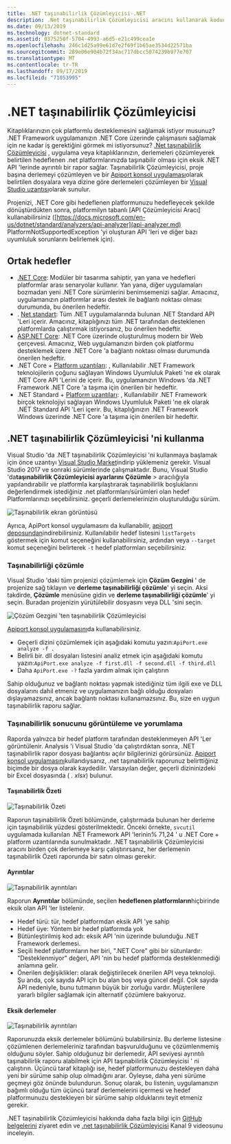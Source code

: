 ```yaml
---
title: .NET taşınabilirlik Çözümleyicisi-.NET
description: .Net taşınabilirlik Çözümleyicisi aracını kullanarak kodunuzun, .NET Core, .NET Standard, UWP ve Xamarin gibi çeşitli .NET uygulamaları arasında nasıl olduğunu değerlendirmek için nasıl kullanılacağı hakkında bilgi edinin.
ms.date: 09/13/2019
ms.technology: dotnet-standard
ms.assetid: 0375250f-5704-4993-a6d5-e21c499cea1e
ms.openlocfilehash: 246c1d25a99e61d7e2f69f1b65ae3534d22571ba
ms.sourcegitcommit: 289e06e904b72f34ac717dbcc5074239b977e707
ms.translationtype: MT
ms.contentlocale: tr-TR
ms.lasthandoff: 09/17/2019
ms.locfileid: "71053995"
---
```

# <a name="the-net-portability-analyzer"></a>.NET taşınabilirlik Çözümleyicisi

Kitaplıklarınızın çok platformlu desteklemesini sağlamak istiyor musunuz? .NET Framework uygulamanızın .NET Core üzerinde çalışmasını sağlamak için ne kadar iş gerektiğini görmek mi istiyorsunuz?  [.Net taşınabilirlik Çözümleyicisi](https://github.com/microsoft/dotnet-apiport) , uygulama veya kitaplıklarınızın, derlemeleri çözümleyerek belirtilen hedeflenen .net platformlarınızda taşınabilir olması için eksik .NET API 'lerinde ayrıntılı bir rapor sağlar. Taşınabilirlik Çözümleyicisi, proje başına derlemeyi çözümleyen ve bir [Apiport konsol uygulaması](https://aka.ms/apiportdownload)olarak belirtilen dosyalara veya dizine göre derlemeleri çözümleyen bir [Visual Studio uzantısı](https://marketplace.visualstudio.com/items?itemName=ConnieYau.NETPortabilityAnalyzer)olarak sunulur.

Projenizi, .NET Core gibi hedeflenen platformunuzu hedefleyecek şekilde dönüştürdükten sonra, platformilyn tabanlı [API Çözümleyicisi Aracı] kullanabilirsiniz ([https://docs.microsoft.com/en-us/dotnet/standard/analyzers/api-analyzer](api-analyzer.md) PlatformNotSupportedException 'yi oluşturan API 'leri ve diğer bazı uyumluluk sorunlarını belirlemek için).

## <a name="common-targets"></a>Ortak hedefler

- [.NET Core](../../core/index.md): Modüler bir tasarıma sahiptir, yan yana ve hedefleri platformlar arası senaryolar kullanır. Yan yana, diğer uygulamaları bozmadan yeni .NET Core sürümlerini benimsemenizi sağlar. Amacınız, uygulamanızın platformlar arası destek ile bağlantı noktası olması durumunda, bu önerilen hedeftir. 
- . [Net standart](../../standard/net-standard.md): Tüm .NET uygulamalarında bulunan .NET Standard API 'Leri içerir. Amacınız, kitaplığınızı tüm .NET tarafından desteklenen platformlarda çalıştırmak istiyorsanız, bu önerilen hedeftir.  
- [ASP.NET Core](/aspnet/core): .NET Core üzerinde oluşturulmuş modern bir Web çerçevesi. Amacınız, Web uygulamanızın birden çok platformu desteklemek üzere .NET Core 'a bağlantı noktası olması durumunda önerilen hedeftir.
- .NET Core + [Platform uzantıları](../../core/porting/windows-compat-pack.md): , Kullanılabilir .NET Framework teknolojilerin çoğunu sağlayan Windows Uyumluluk Paketi 'ne ek olarak .NET Core API 'Lerini de içerir. Bu, uygulamanızın Windows 'da .NET Framework .NET Core 'a taşıma için önerilen bir hedeftir.
- .NET Standard + [Platform uzantıları](../../core/porting/windows-compat-pack.md): , Kullanılabilir .NET Framework birçok teknolojiyi sağlayan Windows Uyumluluk Paketi 'ne ek olarak .NET Standard API 'Leri içerir. Bu, kitaplığınızın .NET Framework Windows üzerinde .NET Core 'a taşıma için önerilen bir hedeftir.

## <a name="how-to-use-the-net-portability-analyzer"></a>.NET taşınabilirlik Çözümleyicisi 'ni kullanma

Visual Studio 'da .NET taşınabilirlik Çözümleyicisi 'ni kullanmaya başlamak için önce uzantıyı [Visual Studio Market](https://marketplace.visualstudio.com/items?itemName=ConnieYau.NETPortabilityAnalyzer)indirip yüklemeniz gerekir. Visual Studio 2017 ve sonraki sürümlerinde çalışmaktadır. Bunu, Visual Studio 'da**taşınabilirlik Çözümleyicisi ayarlarını** **Çözümle** > aracılığıyla yapılandırabilir ve platformla karşılaştırarak taşınabilirlik boşluklarını değerlendirmek istediğiniz .net platformları/sürümleri olan hedef Platformlarınızı seçebilirsiniz. geçerli derlemelerinizin oluşturulduğu sürüm.

![Taşınabilirlik ekran görüntüsü](./media/portability-analyzer/portability-screenshot.png)

Ayrıca, ApiPort konsol uygulamasını da kullanabilir, [apiport deposundan](https://aka.ms/apiportdownload)indirebilirsiniz. Kullanılabilir hedef listesini `listTargets` göstermek için komut seçeneğini kullanabilirsiniz, ardından veya `--target` komut seçeneğini belirterek `-t` hedef platformları seçebilirsiniz. 

### <a name="analyze-portability"></a>Taşınabilirliği çözümle
Visual Studio 'daki tüm projenizi çözümlemek için **Çözüm Gezgini** ' de projenize sağ tıklayın ve **derleme taşınabilirliği çözümle**' yi seçin. Aksi takdirde, **Çözümle** menüsüne gidin ve **derleme taşınabilirliği çözümle**' yi seçin. Buradan projenizin yürütülebilir dosyasını veya DLL 'sini seçin.

![Çözüm Gezgini 'ten taşınabilirlik Çözümleyicisi](./media/portability-analyzer/portability-solution-explorer.png)

[Apiport konsol uygulamasını](https://aka.ms/apiportdownload)da kullanabilirsiniz. 

- Geçerli dizini çözümlemek için aşağıdaki komutu yazın:`ApiPort.exe analyze -f .`
- Belirli bir. dll dosyaları listesini analiz etmek için aşağıdaki komutu yazın:`ApiPort.exe analyze -f first.dll -f second.dll -f third.dll`
- Daha `ApiPort.exe -?` fazla yardım almak için çalıştırın

Sahip olduğunuz ve bağlantı noktası yapmak istediğiniz tüm ilgili exe ve DLL dosyalarını dahil etmeniz ve uygulamanızın bağlı olduğu dosyaları dışlayamazsınız, ancak bağlantı noktası kullanamazsınız. Bu, size en uygun taşınabilirlik raporu sağlar.  

### <a name="view-and-interpret-portability-result"></a>Taşınabilirlik sonucunu görüntüleme ve yorumlama

Raporda yalnızca bir hedef platform tarafından desteklenmeyen API 'Ler görüntülenir. Analysis 'i Visual Studio 'da çalıştırdıktan sonra, .NET taşınabilirlik rapor dosyası bağlantısı açılır bilgilerinizi görürsünüz. [Apiport konsol uygulamasını](https://aka.ms/apiportdownload)kullandıysanız, .net taşınabilirlik raporunuz belirttiğiniz biçimde bir dosya olarak kaydedilir. Varsayılan değer, geçerli dizininizdeki bir Excel dosyasında ( *. xlsx*) bulunur.

#### <a name="portability-summary"></a>Taşınabilirlik Özeti 

![Taşınabilirlik Özeti](./media/portability-analyzer/portabilitysummary.png)

Raporun taşınabilirlik Özeti bölümünde, çalıştırmada bulunan her derleme için taşınabilirlik yüzdesi gösterilmektedir. Önceki örnekte, `svcutil` uygulamada kullanılan .NET Framework API 'lerinin% 71,24 ' u .NET Core + platform uzantılarında sunulmaktadır. .NET taşınabilirlik Çözümleyicisi aracını birden çok derlemeye karşı çalıştırırsanız, her derlemenin taşınabilirlik Özeti raporunda bir satırı olması gerekir.

#### <a name="details"></a>Ayrıntılar

![Taşınabilirlik ayrıntıları](./media/portability-analyzer/portabilitydetails.png)

Raporun **Ayrıntılar** bölümünde, seçilen **hedeflenen platformların**hiçbirinde eksik olan API 'ler listelenir. 

- Hedef türü: tür, hedef platformdan eksik API 'ye sahip 
- Hedef üye: Yöntem bir hedef platformda yok 
- Bütünleştirilmiş kod adı: eksik API 'nin üzerinde bulunduğu .NET Framework derlemesi. 
- Seçili hedef platformların her biri, ".NET Core" gibi bir sütunlardır: "Desteklenmiyor" değeri, API 'nin bu hedef platformda desteklenmediği anlamına gelir. 
- Önerilen değişiklikler: olarak değiştirilecek önerilen API veya teknoloji. Şu anda, çok sayıda API için bu alan boş veya güncel değil. Çok sayıda API nedeniyle, bunu tutmanın büyük bir zorluğu vardır. Müşterilere yararlı bilgiler sağlamak için alternatif çözümlere bakıyoruz.

#### <a name="missing-assemblies"></a>Eksik derlemeler

![Taşınabilirlik ayrıntıları](./media/portability-analyzer/missingassemblies.png)

Raporunuzda eksik derlemeler bölümünü bulabilirsiniz. Bu derleme listesine çözümlenen derlemeleriniz tarafından başvurulduğunu ve çözümlenmemiş olduğunu söyler. Sahip olduğunuz bir derlemedir, API seviyesi ayrıntılı taşınabilirlik raporu alabilmek için API taşınabilirlik Çözümleyicisi ' ni çalıştırın. Üçüncü taraf kitaplığı ise, hedef platformunuzu destekleyen daha yeni bir sürüme sahip olup olmadığını arar. Öyleyse, daha yeni sürüme geçmeyi göz önünde bulundurun. Sonuç olarak, bu listenin, uygulamanızın bağımlı olduğu tüm üçüncü taraf derlemelerini içermesi ve hedef platformunuzu destekleyen bir sürüme sahip olduklarını teyit etmeniz gerekir.  

.NET taşınabilirlik Çözümleyicisi hakkında daha fazla bilgi için [GitHub belgelerini](https://github.com/Microsoft/dotnet-apiport#documentation) ziyaret edin ve [.net taşınabilirlik Çözümleyicisi](https://channel9.msdn.com/Blogs/Seth-Juarez/A-Brief-Look-at-the-NET-Portability-Analyzer) Kanal 9 videosunu inceleyin.
